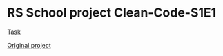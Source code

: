 # RS School project Clean-Code-S1E1

[Task](https://github.com/rolling-scopes-school/tasks/blob/master/stage1/modules/clean-code/clean-code-s1e1.md)

[Original project](https://github.com/ViktoryiaYatskova/clean-code-s1e1)